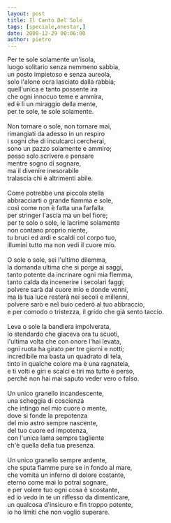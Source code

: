 ```yaml
---
layout: post
title: Il Canto Del Sole
tags: [speciale,onestar,]
date: 2008-12-29 00:06:00
author: pietro
---
```

Per te sole solamente un'isola,<br/>luogo solitario senza nemmeno sabbia,<br/>un posto impietoso e senza aureola,<br/>solo l'alone ocra lasciato dalla rabbia;<br/>quell'unica e tanto possente ira<br/>che ogni innocuo teme e ammira,<br/>ed è lì un miraggio della mente,<br/>per te sole, te sole solamente.<br/><br/>Non tornare o sole, non tornare mai,<br/>rimangiati da adesso in un respiro<br/>i sogni che di inculcarci cercherai,<br/>sono un pazzo solamente e ammiro;<br/>posso solo scrivere e pensare<br/>mentre sogno di sognare,<br/>ma il divenire inesorabile<br/>tralascia chi è altrimenti abile.<br/><br/>Come potrebbe una piccola stella<br/>abbracciarti o grande fiamma e sole,<br/>così come non è fatta una farfalla<br/>per stringer l'ascia ma un bel fiore;<br/>per te solo o sole, le lacrime solamente<br/>non contano proprio niente,<br/>tu bruci ed ardi e scaldi col corpo tuo,<br/>illumini tutto ma non vedi il cuore mio.<br/><br/>O sole o sole, sei l'ultimo dilemma,<br/>la domanda ultima che si porge ai saggi,<br/>tanto potente da incrinare ogni mia flemma,<br/>tanto calda da incenerire i secolari faggi;<br/>polvere sarà dal cuore mio e donde venni,<br/>ma la tua luce resterà nei secoli e millenni,<br/>polvere sarò e nel buio cederò al tuo abbraccio,<br/>e per comodo o tristezza, il grido che già sento taccio.<br/><br/>Leva o sole la bandiera impolverata,<br/>lo stendardo che giaceva ora tu scuoti,<br/>l'ultima volta che con onore l'hai levata,<br/>ogni ruota ha girato per tre giorni e notti;<br/>incredibile ma basta un quadrato di tela,<br/>tinto in qualche colore ma è una ragnatela,<br/>e ti volti e giri e scalci e tiri ma tutto è perso,<br/>perché non hai mai saputo veder vero o falso.<br/><br/>Un unico granello incandescente,<br/>una scheggia di coscienza<br/>che intingo nel mio cuore o mente,<br/>dove si fonde la prepotenza<br/>del mio astro sempre nascente,<br/>del tuo cuore ed impotenza,<br/>con l'unica lama sempre tagliente<br/>ch'è quella della tua presenza.<br/><br/>Un unico granello sempre ardente,<br/>che sputa fiamme pure se in fondo al mare,<br/>che vomita un inferno di dolore costante,<br/>eterno come mai lo potrai sognare,<br/>e per volere tuo ogni cosa è scostante,<br/>ed io vedo in te un riflesso da dimenticare,<br/>un qualcosa d'insicuro e fin troppo potente,<br/>io ho limiti che non voglio superare.
